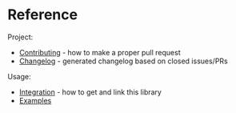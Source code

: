 # Reference

Project:

<!--
* [Features and design goals](features.md) - the complete list of features
* [Roadmap](roadmap.md) - upcoming features
-->
* [Contributing](../CONTRIBUTING.md) - how to make a proper pull request
* [Changelog](../CHANGELOG.md) - generated changelog based on closed issues/PRs

Usage:

<!--
* [Tutorial](tutorial.md) - make sure you have read it before the other parts of the documentation
-->
* [Integration](../tests/integration/) - how to get and link this library
* [Examples](../tests/src/examples)
